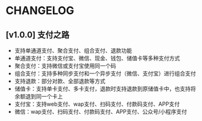 # CHANGELOG
##  [v1.0.0] 支付之路
- 支持单通道支付、聚合支付、组合支付、退款功能
- 单通道支付：支持支付宝、微信、现金、钱包、储值卡等多种支付方式
- 聚合支付：支持微信或支付宝使用同一个码
- 组合支付：支持多种同步支付和一个异步支付（微信、支付宝）进行组合支付
- 支持退款：部分对款、全部退款等方式
- 储值卡：支持单卡支付、多卡支付，退款时支持退款到原储值卡中，也支持将余额退到同一个卡上
- 支付宝：支持web支付、wap支付、扫码支付、付款码支付、APP支付
- 微信：wap支付、扫码支付、付款码支付、APP支付、公众号/小程序支付
